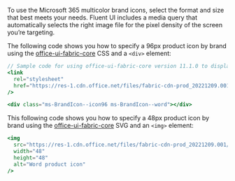 To use the Microsoft 365 multicolor brand icons, select the format and size that best meets your needs. Fluent UI includes a media query that automatically selects the right image file for the pixel density of the screen you’re targeting.

The following code shows you how to specify a 96px product icon by brand using the [office-ui-fabric-core](https://github.com/OfficeDev/office-ui-fabric-core) CSS and a `<div>` element:

```jsx
// Sample code for using office-ui-fabric-core version 11.1.0 to display an Word 96x96px Icon
<link
  rel="stylesheet"
  href="https://res-1.cdn.office.net/files/fabric-cdn-prod_20221209.001/office-ui-fabric-core/11.1.0/css/fabric.css"
/>

<div class="ms-BrandIcon--icon96 ms-BrandIcon--word"></div>
```

This following code shows you how to specify a 48px product icon by brand using the [office-ui-fabric-core](https://github.com/OfficeDev/office-ui-fabric-core) SVG and an `<img>` element:

```jsx
<img
  src="https://res-1.cdn.office.net/files/fabric-cdn-prod_20221209.001/assets/brand-icons/product/svg/word_48x1.svg"
  width="48"
  height="48"
  alt="Word product icon"
/>
```
